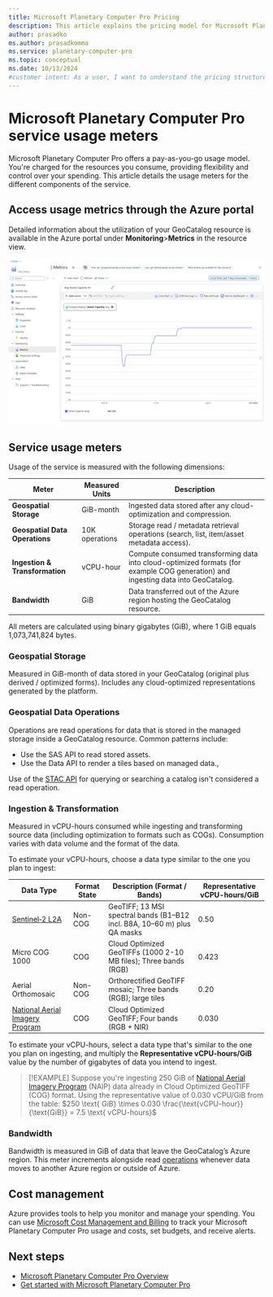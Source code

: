 ```yaml
---
title: Microsoft Planetary Computer Pro Pricing
description: This article explains the pricing model for Microsoft Planetary Computer Pro.
author: prasadko
ms.author: prasadkomma
ms.service: planetary-computer-pro
ms.topic: conceptual
ms.date: 10/13/2024
#customer intent: As a user, I want to understand the pricing structure for Microsoft Planetary Computer Pro so I can estimate costs.
---
```


# Microsoft Planetary Computer Pro service usage meters

Microsoft Planetary Computer Pro offers a pay-as-you-go usage model. You're charged for the resources you consume, providing flexibility and control over your spending. This article details the usage meters for the different components of the service.

## Access usage metrics through the Azure portal

Detailed information about the utilization of your GeoCatalog resource is available in the Azure portal under **Monitoring**>**Metrics** in the resource view. 

[![Screenshot of the Azure portal showing the Metrics blade for a GeoCatalog resource.](./media/service-usage-metrics.png)](./media/service-usage-metrics.png#lightbox)

## Service usage meters

Usage of the service is measured with the following dimensions:

| Meter                       | Measured Units            | Description                                                                                                |
|----------------------------|---------------------------|------------------------------------------------------------------------------------------------------------|
| **Geospatial Storage**               | GiB-month                  | Ingested data stored after any cloud-optimization and compression.                                         |
| **Geospatial Data Operations**             | 10K operations            | Storage read / metadata retrieval operations (search, list, item/asset metadata access).                   |
| **Ingestion & Transformation** | vCPU-hour                 | Compute consumed transforming data into cloud-optimized formats (for example COG generation) and ingesting data into GeoCatalog.              |
| **Bandwidth**              | GiB                 | Data transferred out of the Azure region hosting the GeoCatalog resource.                                  |

All meters are calculated using binary gigabytes (GiB), where 1 GiB equals 1,073,741,824 bytes. 

### Geospatial Storage

Measured in GiB-month of data stored in your GeoCatalog (original plus derived / optimized forms). Includes any cloud-optimized representations generated by the platform.

### Geospatial Data Operations

Operations are read operations for data that is stored in the managed storage inside a GeoCatalog resource. Common patterns include:
* Use the SAS API to read stored assets.
* Use the Data API to render a tiles based on managed data.,

Use of the [STAC API](./stac-overview.md) for querying or searching a catalog isn't considered a read operation. 


### Ingestion & Transformation

Measured in vCPU-hours consumed while ingesting and transforming source data (including optimization to formats such as COGs). Consumption varies with data volume and the format of the data. 

To estimate your vCPU-hours, choose a data type similar to the one you plan to ingest:
 
| Data Type | Format State | Description (Format / Bands) | Representative vCPU-hours/GiB |
|-----------|--------------|------------------------------|--------------------------|
| [Sentinel‑2 L2A](./data-visualization-samples.md#sentinel-2-l2a-collection-configuration) | Non-COG | GeoTIFF; 13 MSI spectral bands (B1–B12 incl. B8A, 10–60 m) plus QA masks | 0.50 |
| Micro COG 1000 | COG | Cloud Optimized GeoTIFFs (1000 2-10 MB files); Three bands (RGB) | 0.423 |
| Aerial Orthomosaic | Non-COG | Orthorectified GeoTIFF mosaic; Three bands (RGB); large tiles | 0.20 |
| [National Aerial Imagery Program](./data-visualization-samples.md#the-national-agriculture-imagery-program-collection-configuration) | COG | Cloud Optimized GeoTIFF; Four bands (RGB + NIR) | 0.030 |

To estimate your vCPU-hours, select a data type that's similar to the one you plan on ingesting, and multiply the **Representative vCPU-hours/GiB**  value by the number of gigabytes of data you intend to ingest. 

> [!EXAMPLE]
>Suppose you're ingesting 250 GiB of [National Aerial Imagery Program](./data-visualization-samples.md#the-national-agriculture-imagery-program-collection-configuration) (NAIP) data already in Cloud Optimized GeoTIFF (COG) format. Using the representative value of 0.030 vCPU/GiB from the table:
> $250 \text{ GiB} \times 0.030 \frac{\text{vCPU-hour}}{\text{GiB}} = 7.5 \text{ vCPU-hours}$


### Bandwidth

Bandwidth is measured in GiB of data that leave the GeoCatalog’s Azure region. This meter increments alongside read [operations](#geospatial-data-operations) whenever data moves to another Azure region or outside of Azure.

## Cost management

Azure provides tools to help you monitor and manage your spending. You can use [Microsoft Cost Management and Billing](/azure/cost-management-billing/cost-management-billing-overview) to track your Microsoft Planetary Computer Pro usage and costs, set budgets, and receive alerts.

## Next steps

- [Microsoft Planetary Computer Pro Overview](./microsoft-planetary-computer-pro-overview.md)
- [Get started with Microsoft Planetary Computer Pro](./get-started-planetary-computer.md)
